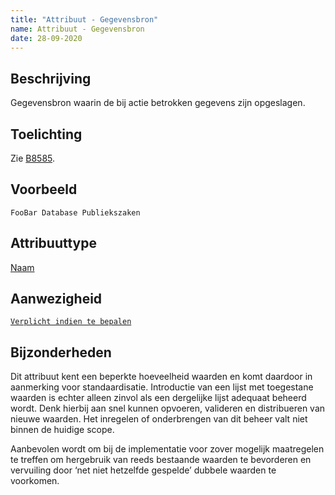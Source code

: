```yaml
---
title: "Attribuut - Gegevensbron"
name: Attribuut - Gegevensbron
date: 28-09-2020
---
```


## Beschrijving
Gegevensbron waarin de bij actie betrokken gegevens zijn opgeslagen.

## Toelichting
Zie [B8585](../../achtergronddocumentatie/ontwerp/artefacten/8585.md).

## Voorbeeld
`FooBar Database Publiekszaken `

## Attribuuttype
[Naam](../attribuuttypen/Naam.md)

## Aanwezigheid
[`Verplicht indien te bepalen`](../../gegevenswoordenboek/readme.md#bijzondere-meta-attributen)

## Bijzonderheden
Dit attribuut kent een beperkte hoeveelheid waarden en komt daardoor in aanmerking voor standaardisatie. Introductie van een lijst met toegestane waarden is echter alleen zinvol als een dergelijke lijst adequaat beheerd wordt. Denk hierbij aan snel kunnen opvoeren, valideren en distribueren van nieuwe waarden. Het inregelen of onderbrengen van dit beheer valt niet binnen de huidige scope.

Aanbevolen wordt om bij de implementatie voor zover mogelijk maatregelen te treffen om hergebruik van reeds bestaande waarden te bevorderen en vervuiling door ‘net niet hetzelfde gespelde’ dubbele waarden te voorkomen.
